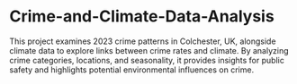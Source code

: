 # Crime-and-Climate-Data-Analysis
This project examines 2023 crime patterns in Colchester, UK, alongside climate data to explore links between crime rates and climate. By analyzing crime categories, locations, and seasonality, it provides insights for public safety and highlights potential environmental influences on crime.
